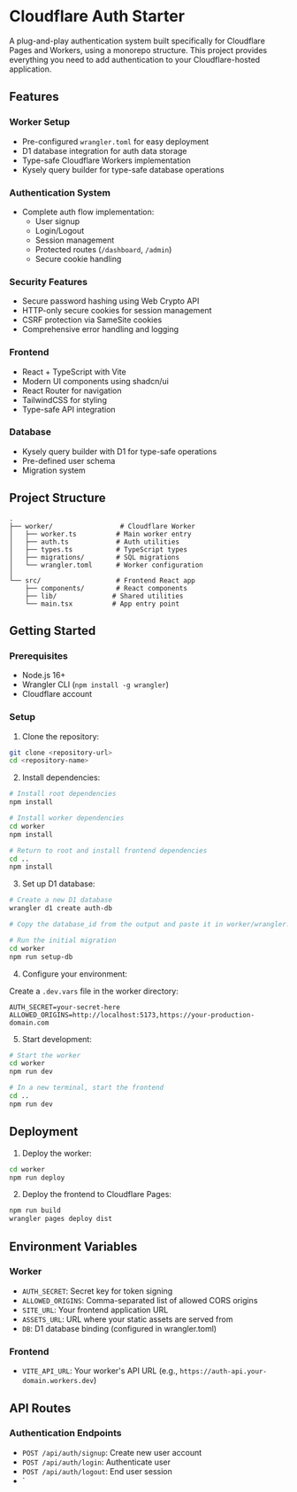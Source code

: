 # Cloudflare Auth Starter

A plug-and-play authentication system built specifically for Cloudflare Pages and Workers, using a monorepo structure. This project provides everything you need to add authentication to your Cloudflare-hosted application.

## Features

### Worker Setup

- Pre-configured `wrangler.toml` for easy deployment
- D1 database integration for auth data storage
- Type-safe Cloudflare Workers implementation
- Kysely query builder for type-safe database operations

### Authentication System

- Complete auth flow implementation:
  - User signup
  - Login/Logout
  - Session management
  - Protected routes (`/dashboard`, `/admin`)
  - Secure cookie handling

### Security Features

- Secure password hashing using Web Crypto API
- HTTP-only secure cookies for session management
- CSRF protection via SameSite cookies
- Comprehensive error handling and logging

### Frontend

- React + TypeScript with Vite
- Modern UI components using shadcn/ui
- React Router for navigation
- TailwindCSS for styling
- Type-safe API integration

### Database

- Kysely query builder with D1 for type-safe operations
- Pre-defined user schema
- Migration system

## Project Structure

```
.
├── worker/                 # Cloudflare Worker
│   ├── worker.ts          # Main worker entry
│   ├── auth.ts            # Auth utilities
│   ├── types.ts           # TypeScript types
│   ├── migrations/        # SQL migrations
│   └── wrangler.toml      # Worker configuration
│
└── src/                   # Frontend React app
    ├── components/        # React components
    ├── lib/              # Shared utilities
    └── main.tsx          # App entry point
```

## Getting Started

### Prerequisites

- Node.js 16+
- Wrangler CLI (`npm install -g wrangler`)
- Cloudflare account

### Setup

1. Clone the repository:

```bash
git clone <repository-url>
cd <repository-name>
```

2. Install dependencies:

```bash
# Install root dependencies
npm install

# Install worker dependencies
cd worker
npm install

# Return to root and install frontend dependencies
cd ..
npm install
```

3. Set up D1 database:

```bash
# Create a new D1 database
wrangler d1 create auth-db

# Copy the database_id from the output and paste it in worker/wrangler.toml

# Run the initial migration
cd worker
npm run setup-db
```

4. Configure your environment:

Create a `.dev.vars` file in the worker directory:

```env
AUTH_SECRET=your-secret-here
ALLOWED_ORIGINS=http://localhost:5173,https://your-production-domain.com
```

5. Start development:

```bash
# Start the worker
cd worker
npm run dev

# In a new terminal, start the frontend
cd ..
npm run dev
```

## Deployment

1. Deploy the worker:

```bash
cd worker
npm run deploy
```

2. Deploy the frontend to Cloudflare Pages:

```bash
npm run build
wrangler pages deploy dist
```

## Environment Variables

### Worker

- `AUTH_SECRET`: Secret key for token signing
- `ALLOWED_ORIGINS`: Comma-separated list of allowed CORS origins
- `SITE_URL`: Your frontend application URL
- `ASSETS_URL`: URL where your static assets are served from
- `DB`: D1 database binding (configured in wrangler.toml)

### Frontend

- `VITE_API_URL`: Your worker's API URL (e.g., `https://auth-api.your-domain.workers.dev`)

## API Routes

### Authentication Endpoints

- `POST /api/auth/signup`: Create new user account
- `POST /api/auth/login`: Authenticate user
- `POST /api/auth/logout`: End user session
- `
